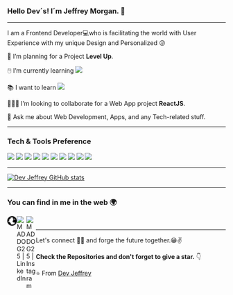 ### Hello Dev´s! I´m Jeffrey Morgan. 👋

---

I am a Frontend Developer💻who is  facilitating the world with User Experience with my unique Design and Personalized 😜
 
 🔭 I’m planning for a Project **Level Up**.
 
 🖱️ I’m currently learning <img src="https://img.shields.io/badge/-React-000000?style=flat&logo=react&logoColor=00c8ff">
 
 📚 I want to learn <img src="https://img.shields.io/badge/-ReactNativejs-3a495d?style=flat&logo=reactnative&logoColor=67b7f7">
 
 🧑‍🤝‍🧑 I’m looking to collaborate for a Web App project **ReactJS**.
 
 💬 Ask me about Web Development, Apps, and any Tech-related stuff.


---


### Tech & Tools Preference

<img src = "https://img.shields.io/badge/-HTML5-E34F26?style=flat&logo=html5&logoColor=white"> <img src = "https://img.shields.io/badge/-CSS3-1572B6?style=flat&logo=css3&logoColor=white"> <img src="https://img.shields.io/badge/-JavaScript-eed718?style=flat&logo=javascript&logoColor=ffffff">
<img src="https://img.shields.io/badge/-Tailwind-cc6699?style=flat&logo=tailwind&logoColor=ffffff"> <img src="https://img.shields.io/badge/-React-000000?style=flat&logo=react&logoColor=00c8ff"> <img src="https://img.shields.io/badge/-Node.js-3C873A?style=flat&logo=Node.js&logoColor=white">
<img src="http://img.shields.io/badge/-Git-F1502F?style=flat&logo=git&logoColor=FFFFFF"> <img src="http://img.shields.io/badge/-Github-000000?style=flat&logo=github&logoColor=FFFFFF"> <img src="http://img.shields.io/badge/-VS%20Code-007ACC?style=flat&logo=visual%20studio%20code&logoColor=white"> <img src="http://img.shields.io/badge/-Netlify-65B741?style=flat&logo=netlify&logoColor=white">

 ---

[![Dev Jeffrey GitHub stats](https://github-readme-stats.vercel.app/api?username=MADDOG25)](https://github.com/anuraghazra/github-readme-stats)

---


### You can find in me in the web 🌍
[<img align="left" alt="MADDOG25" width="22px" src="https://raw.githubusercontent.com/iconic/open-iconic/master/svg/globe.svg" />][website]
[<img align="left" alt="MADDOG25 | LinkedIn" width="22px" src="https://cdn.jsdelivr.net/npm/simple-icons@v3/icons/linkedin.svg" />][linkedin]
[<img align="left" alt="MADDOG25 | Instagram" width="22px" src="https://cdn.jsdelivr.net/npm/simple-icons@v3/icons/instagram.svg" />][instagram]

<br/>

---

Let's connect 👨‍💻 and forge the future together.😁✌

**Check the Repositories and don't forget to give a star.** 👇

:star: From [Dev Jeffrey](https://github.com/MADDOG25)

[website]: portfolio-devjeffrey.netlify.app
[youtube]: https://www.youtube.com/channel/UCYt3thoR8nfBXE69jpQ7WNA
[instagram]: https://www.instagram.com/devjeffrey/
[linkedin]: https://www.linkedin.com/in/dev-jeffrey/
